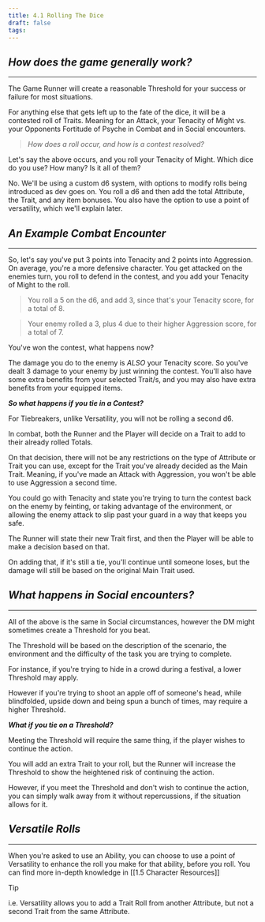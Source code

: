 ```yaml
---
title: 4.1 Rolling The Dice
draft: false
tags:
---
```

## *How does the game generally work?*
___
The Game Runner will create a reasonable Threshold for your success or failure for most situations.

For anything else that gets left up to the fate of the dice, it will be a contested roll of Traits. Meaning for an Attack, your Tenacity of Might vs. your Opponents Fortitude of Psyche in Combat and in Social encounters. 

>*How does a roll occur, and how is a contest resolved?*

Let's say the above occurs, and you roll your Tenacity of Might. Which dice do you use? How many? Is it all of them?

No. We'll be using a custom d6 system, with options to modify rolls being introduced as dev goes on. You roll a d6 and then add the total Attribute, the Trait, and any item bonuses. You also have the option to use a point of versatility, which we'll explain later.

## *An Example Combat Encounter*
___
So, let's say you've put 3 points into Tenacity and 2 points into Aggression. On average, you're a more defensive character. You get attacked on the enemies turn, you roll to defend in the contest, and you add your Tenacity of Might to the roll. 

>You roll a 5 on the d6, and add 3, since that's your Tenacity score, for a total of 8.

>Your enemy rolled a 3, plus 4 due to their higher Aggression score, for a total of 7.

You've won the contest, what happens now? 

The damage you do to the enemy is *ALSO* your Tenacity score. So you've dealt 3 damage to your enemy by just winning the contest. You'll also have some extra benefits from your selected Trait/s, and you may also have extra benefits from your equipped items.

***So what happens if you tie in a Contest?***

For Tiebreakers, unlike Versatility, you will not be rolling a second d6. 

In combat, both the Runner and the Player will decide on a Trait to add to their already rolled Totals. 

On that decision, there will not be any restrictions on the type of Attribute or Trait you can use, except for the Trait you've already decided as the Main Trait. Meaning, if you've made an Attack with Aggression, you won't be able to use Aggression a second time.

You could go with Tenacity and state you're trying to turn the contest back on the enemy by feinting, or taking advantage of the environment, or allowing the enemy attack to slip past your guard in a way that keeps you safe. 

The Runner will state their new Trait first, and then the Player will be able to make a decision based on that.

On adding that, if it's still a tie, you'll continue until someone loses, but the damage will still be based on the original Main Trait used.

## *What happens in Social encounters?*
___
All of the above is the same in Social circumstances, however the DM might sometimes create a Threshold for you beat. 

The Threshold will be based on the description of the scenario, the environment and the difficulty of the task you are trying to complete.

For instance, if you're trying to hide in a crowd during a festival, a lower Threshold may apply.

However if you're trying to shoot an apple off of someone's head, while blindfolded, upside down and being spun a bunch of times, may require a higher Threshold.

***What if you tie on a Threshold?***

Meeting the Threshold will require the same thing, if the player wishes to continue the action. 

You will add an extra Trait to your roll, but the Runner will increase the Threshold to show the heightened risk of continuing the action.

However, if you meet the Threshold and don't wish to continue the action, you can simply walk away from it without repercussions, if the situation allows for it.

## *Versatile Rolls*
___
When you're asked to use an Ability, you can choose to use a point of Versatility to enhance the roll you make for that ability, before you roll. You can find more in-depth knowledge in [[1.5 Character Resources]]

> [!tip] 
> i.e. Versatility allows you to add a Trait Roll from another Attribute, but not a second Trait from the same Attribute.




